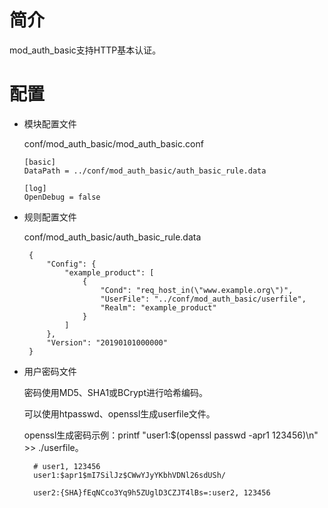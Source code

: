 # 简介 

mod_auth_basic支持HTTP基本认证。

# 配置

- 模块配置文件

  conf/mod_auth_basic/mod_auth_basic.conf

  ```
  [basic]
  DataPath = ../conf/mod_auth_basic/auth_basic_rule.data

  [log]
  OpenDebug = false
  ```

- 规则配置文件

  conf/mod_auth_basic/auth_basic_rule.data

   ```
	{
	    "Config": {
	        "example_product": [
	            {
	                "Cond": "req_host_in(\"www.example.org\")",
	                "UserFile": "../conf/mod_auth_basic/userfile",
	                "Realm": "example_product"
	            }
	        ]
	    },
	    "Version": "20190101000000"
	}
  ```

- 用户密码文件

  密码使用MD5、SHA1或BCrypt进行哈希编码。
  
  可以使用htpasswd、openssl生成userfile文件。
  
  openssl生成密码示例：printf "user1:$(openssl passwd -apr1 123456)\n" >> ./userfile。

  ```
    # user1, 123456
    user1:$apr1$mI7SilJz$CWwYJyYKbhVDNl26sdUSh/

    user2:{SHA}fEqNCco3Yq9h5ZUglD3CZJT4lBs=:user2, 123456
  ```